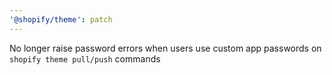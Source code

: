 ```yaml
---
'@shopify/theme': patch
---
```


No longer raise password errors when users use custom app passwords on `shopify theme pull/push` commands
